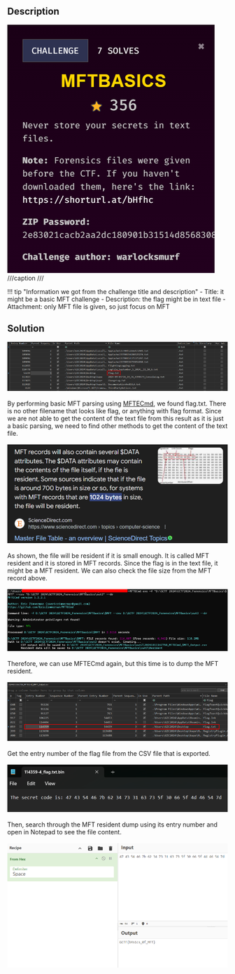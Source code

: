 ## Description
![](mft1.png)
///caption
///

!!! tip "Information we got from the challenge title and description"
    - Title: it might be a basic MFT challenge
    - Description: the flag might be in text file
    - Attachment: only MFT file is given, so just focus on MFT

## Solution
![](mft2.png) <br>   
By performing basic MFT parsing using [MFTECmd](https://ericzimmerman.github.io/#!index.md), we found flag.txt. There is no other filename that looks like flag, or anything with flag format. Since we are not able to get the content of the text file from this result as it is just a basic parsing, we need to find other methods to get the content of the text file. <br>   
![](mft3.png) <br>   
As shown, the file will be resident if it is small enough. It is called MFT resident and it is stored in MFT records. Since the flag is in the text file, it might be a MFT resident. We can also check the file size from the MFT record above. <br>   
![](mft4.png) <br>   
Therefore, we can use MFTECmd again, but this time is to dump the MFT resident. <br>   
![](mft5.png) <br>   
Get the entry number of the flag file from the CSV file that is exported. <br>   
![](mft6.png) <br>   
Then, search through the MFT resident dump using its entry number and open in Notepad to see the file content. <br>   
![](mft7.png)
